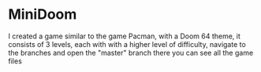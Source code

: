 # MiniDoom
 I created a game similar to the game Pacman, with a Doom 64 theme, it consists of 3 levels, each with with a higher level of difficulty, navigate to the branches and open the "master" branch there you can see all the game files 
